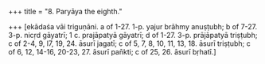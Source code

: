 +++
title = "8. Paryāya the eighth."

+++
[ekādaśa vāi triguṇāni. a of 1-27. 1-p. yajur brāhmy anuṣṭubh; b of 7-27. 3-p. nicṛd gāyatrī; 1 c. prajāpatyā gāyatrī; d of 1-27. 3-p. prājāpatyā triṣṭubh; c of 2-4, 9, l7, 19, 24. āsurī jagatī; c of 5, 7, 8, 10, 11, 13, 18. āsurī triṣṭubh; c of 6, 12, 14-16, 20-23, 27. āsurī pan̄kti; c of 25, 26. āsurī bṛhatī.]